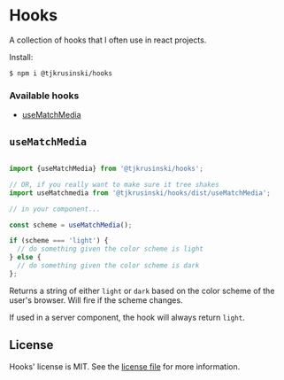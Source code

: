 # Hooks

A collection of hooks that I often use in react projects.

Install:

```shell
$ npm i @tjkrusinski/hooks
```

### Available hooks

- [useMatchMedia](#useMachMedia)

## `useMatchMedia`

```ts

import {useMatchMedia} from '@tjkrusinski/hooks';

// OR, if you really want to make sure it tree shakes
import useMatchmedia from '@tjkrusinski/hooks/dist/useMatchMedia';

// in your component...

const scheme = useMatchMedia();

if (scheme === 'light') {
  // do something given the color scheme is light
} else {
  // do something given the color scheme is dark
};

```

Returns a string of either `light` or `dark` based on the color scheme of the user's browser. Will fire if the scheme changes.

If used in a server component, the hook will always return `light`.

## License

Hooks' license is MIT. See the [license file](https://github.com/TJkrusinski/hooks?tab=MIT-1-ov-file) for more information.
